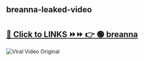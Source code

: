 
 ## breanna-leaked-video 

# <h2><a href="https://clipsfans.com/breanna&ref=git">🔗 Click to LINKS ⏩⏩ 👉 🟢 breanna </a></h2>

<a href="https://clipsfans.com/breanna&ref=git" rel="nofollow" data-target="animated-image.originalLink"><img src="https://i.ibb.co.com/xMMVF88/686577567.gif" alt="Viral Video Original" style="max-width: 100%; display: inline-block;" data-target="animated-image.originalImage"></a>
